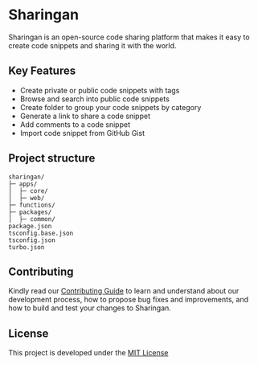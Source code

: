 # Sharingan

Sharingan is an open-source code sharing platform that makes it easy to create code snippets
and sharing it with the world.

## Key Features
* Create private or public code snippets with tags
* Browse and search into public code snippets
* Create folder to group your code snippets by category
* Generate a link to share a code snippet
* Add comments to a code snippet
* Import code snippet from GitHub Gist

## Project structure
```text
sharingan/
├─ apps/
│  ├─ core/
│  ├─ web/
├─ functions/
├─ packages/
│  ├─ common/
package.json
tsconfig.base.json
tsconfig.json
turbo.json
```

## Contributing
Kindly read our [Contributing Guide](./CONTRIBUTING.md) to learn and understand about our development process, how to propose bug fixes and improvements, and how to build and test your changes to Sharingan. 

## License

This project is developed under the [MIT License](/LICENSE)

